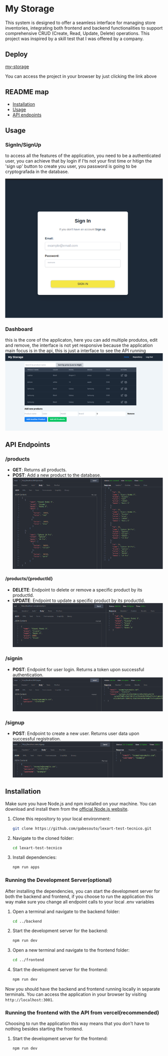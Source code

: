# My Storage 

This system is designed to offer a seamless interface for managing store inventories, integrating both frontend and backend functionalities to support comprehensive CRUD (Create, Read, Update, Delete) operations. This project was inspired by a skill test that I was offered by a company.

## Deploy
[my-storage](https://my-storage-gabesouto.vercel.app/)

You can access the project in your browser by just clicking the link above


## README map

- [Installation](#installation)
- [Usage](#usage)
- [API endpoints](#api-endpoints)


## Usage

### SignIn/SignUp
to access all the features of the application, you need to be a authenticated user, you can achieve that by login if I'ts not your first time or hitign the 'sign up' button to create you user, you password is going to be cryptografada in the database.

 ![login page](https://github.com/gabesouto/my-storage/blob/main/app/Screenshot%20from%202024-03-18%2015-17-44.png)
 
### Dashboard

this is the core of the applicaton, here you can add multiple produtos, edit and remove, the interface is not yet responsive because the application main focus is in the api, this is just a interface to see the API running
 ![Dashboard](https://github.com/gabesouto/my-storage/blob/main/app/Screenshot%20from%202024-03-18%2015-18-13.png)


## API Endpoints


### /products

- **GET**: Returns all products.
- **POST**: Add a new product to the database.
        ![post-products-example](https://github.com/gabesouto/my-storage/blob/main/app/public/PostProductsExample.png)

#### /products/{productId}

- **DELETE**: Endpoint to delete or remove a specific product by its productId.
- **UPDATE**: Endpoint to update a specific product by its productId.
       ![put-products-example](https://github.com/gabesouto/my-storage/blob/main/app/public/PutProductExample.png)

### /signin

- **POST**: Endpoint for user login. Returns a token upon successful authentication.
   ![signin-example](https://github.com/gabesouto/my-storage/blob/main/app/public/SignInExample.png)

### /signup

- **POST**: Endpoint to create a new user. Returns user data upon successful registration.
   ![signin-example](https://github.com/gabesouto/my-storage/blob/main/app/public/SignupExample.png)

## Installation

Make sure you have Node.js and npm installed on your machine. You can download and install them from the [official Node.js website](https://nodejs.org/).

1. Clone this repository to your local environment:

    ```bash
    git clone https://github.com/gabesouto/lexart-test-tecnico.git
    ```

2. Navigate to the cloned folder:

    ```bash
    cd lexart-test-tecnico
    ```

3. Install  dependencies:

    ```bash
    npm run apps
    ```


### Running the Development Server(optional)

After installing the dependencies, you can start the development server for both the backend and frontend, if you choose to run the application this way make sure you change all endpoint calls to your local .env variables

1. Open a terminal and navigate to the backend folder:

    ```bash
    cd ../backend
    ```

2. Start the development server for the backend:

    ```bash
    npm run dev
    ```

3. Open a new terminal and navigate to the frontend folder:

    ```bash
    cd ../frontend
    ```

4. Start the development server for the frontend:

    ```bash
    npm run dev
    ```

Now you should have the backend and frontend running locally in separate terminals. You can access the application in your browser by visiting `http://localhost:3001`.

### Running the frontend with the API from vercel(recommended)

Choosing to run the application this way means that you don't have to nothing besides starting the frontend.

1. Start the development server for the frontend:

    ```bash
    npm run dev
    ```


